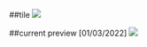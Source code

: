 ##tile
![](collaborativeProject/src/assets/tiles/main_tile.png)


##current preview [01/03/2022]
![](https://i.imgur.com/ZDeLFh0.gif)
